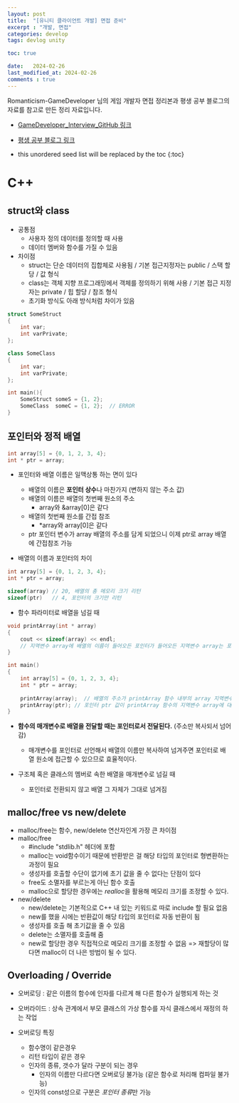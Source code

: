 ```yaml
---
layout: post
title:  "[유니티 클라이언트 개발] 면접 준비"
excerpt : "개발, 면접"
categories: develop
tags: devlog unity

toc: true

date:   2024-02-26
last_modified_at: 2024-02-26
comments : true
---
```

> <span style="font-size: 80%">
Romanticism-GameDeveloper 님의 게임 개발자 면접 정리본과 평생 공부 블로그의 자료를 참고로 만든 정리 자료입니다.

- [GameDeveloper_Interview_GitHub 링크](https://github.com/Romanticism-GameDeveloper/GameDeveloper-Client-Interview?tab=readme-ov-file)  

- [평생 공부 블로그 링크](https://ansohxxn.github.io)</span>

<!--more-->

* this unordered seed list will be replaced by the toc
{:toc}

# C++

## struct와 class
- 공통점
  - 사용자 정의 데이터를 정의할 때 사용
  - 데이터 멤버와 함수를 가질 수 있음
- 차이점
  - struct는 단순 데이터의 집합체로 사용됨 / 기본 접근지정자는 public / 스택 할당 / 값 형식
  - class는 객체 지향 프로그래밍에서 객체를 정의하기 위해 사용 / 기본 접근 지정자는 private / 힙 할당 / 참조 형식 
  - 초기화 방식도 아래 방식처럼 차이가 있음

```cpp
struct SomeStruct
{
    int var;
    int varPrivate;
};

class SomeClass
{
    int var;
    int varPrivate;
};

int main(){
    SomeStruct someS = {1, 2};
    SomeClass  someC = {1, 2};  // ERROR
}
```

## 포인터와 정적 배열
```cpp
int array[5] = {0, 1, 2, 3, 4}; 
int * ptr = array;
```

- 포인터와 배열 이름은 일맥상통 하는 면이 있다
  - 배열의 이름은 **포인터 상수**나 마찬가지 (변하지 않는 주소 값)
  - 배열의 이름은 배열의 첫번째 원소의 주소
    - array와 &array[0]은 같다
  - 배열의 첫번째 원소를 간접 참조
    - *array와 array[0]은 같다
  - ptr 포인터 변수가 array 배열의 주소를 담게 되었으니 이제 ptr로 array 배열에 간접참조 가능

- 배열의 이름과 포인터의 차이

```cpp
int array[5] = {0, 1, 2, 3, 4};
int * ptr = array;

sizeof(array) // 20, 배열의 총 메모리 크기 리턴
sizeof(ptr)   // 4, 포인터의 크기만 리턴
```

- 함수 파라미터로 배열을 넘길 때
```cpp
void printArray(int * array)
{
    cout << sizeof(array) << endl;  
    // 지역변수 array에 배열의 이름이 들어오든 포인터가 들어오든 지역변수 array는 포인터이므로 언제나 4가 출력될 것. 
}

int main()
{
    int array[5] = {0, 1, 2, 3, 4}; 
    int * ptr = array;
    
    printArray(array);  // 배열의 주소가 printArray 함수 내부의 array 지역변수에 대입된다. 
    printArray(ptr); // 포인터 ptr 값이 printArray 함수의 지역변수 array에 대입된다.
}
```

- **함수의 매개변수로 배열을 전달할 때는 포인터로서 전달된다.** (주소만 복사되서 넘어감)
  - 매개변수를 포인터로 선언해서 배열의 이름만 복사하여 넘겨주면 포인터로 배열 원소에 접근할 수 있으므로 효율적이다.

- 구조체 혹은 클래스의 멤버로 속한 배열을 매개변수로 넘길 때
  - 포인터로 전환되지 않고 배열 그 자체가 그대로 넘겨짐


## malloc/free vs new/delete
- malloc/free는 함수, new/delete 연산자인게 가장 큰 차이점
- malloc/free
  - #include "stdlib.h" 헤더에 포함
  - malloc는 void함수이기 때문에 반환받은 걸 해당 타입의 포인터로 형변환하는 과정이 필요
  - 생성자를 호출할 수단이 없기에 초기 값을 줄 수 없다는 단점이 있다
  - free도 소멸자를 부르는게 아닌 함수 호출
  - malloc으로 할당한 경우에는 *realloc*을 활용해 메모리 크기를 조정할 수 있다.
- new/delete
  - new/delete는 기본적으로 C++ 내 있는 키워드로 따로 include 할 필요 없음
  - new를 했을 시에는 반환값이 해당 타입의 포인터로 자동 반환이 됨
  - 생성자를 호출 해 초기값을 줄 수 있음
  - delete는 소멸자를 호출해 줌
  - new로 할당한 경우 직접적으로 메모리 크기를 조정할 수 없음 => 재할당이 많다면 malloc이 더 나은 방법이 될 수 있다.

## Overloading / Override
- 오버로딩 : 같은 이름의 함수에 인자를 다르게 해 다른 함수가 실행되게 하는 것
- 오버라이드 : 상속 관계에서 부모 클래스의 가상 함수를 자식 클래스에서 재정의 하는 작업

- 오버로딩 특징
  - 함수명이 같은경우
  - 리턴 타입이 같은 경우
  - 인자의 종류, 갯수가 달라 구분이 되는 경우
    - 인자의 이름만 다르다면 오버로딩 불가능 (같은 함수로 처리해 컴파일 불가능)
  - 인자의 const성으로 구분은 *포인터 종류*만 가능

```cpp
```